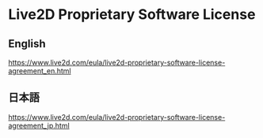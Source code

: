# Live2D Proprietary Software License

## English

https://www.live2d.com/eula/live2d-proprietary-software-license-agreement_en.html

## 日本語

https://www.live2d.com/eula/live2d-proprietary-software-license-agreement_jp.html
